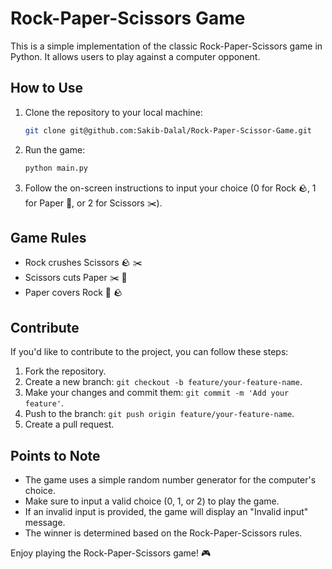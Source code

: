 # Rock-Paper-Scissors Game

This is a simple implementation of the classic Rock-Paper-Scissors game in Python. It allows users to play against a computer opponent.

## How to Use

1. Clone the repository to your local machine:
    ```bash
    git clone git@github.com:Sakib-Dalal/Rock-Paper-Scissor-Game.git
    ```

2. Run the game:
    ```bash
    python main.py
    ```

3. Follow the on-screen instructions to input your choice (0 for Rock 🪨, 1 for Paper 📄, or 2 for Scissors ✂️).

## Game Rules

- Rock crushes Scissors 🪨 ✂️
- Scissors cuts Paper ✂️ 📄
- Paper covers Rock 📄 🪨

## Contribute

If you'd like to contribute to the project, you can follow these steps:

1. Fork the repository.
2. Create a new branch: `git checkout -b feature/your-feature-name`.
3. Make your changes and commit them: `git commit -m 'Add your feature'`.
4. Push to the branch: `git push origin feature/your-feature-name`.
5. Create a pull request.

## Points to Note

- The game uses a simple random number generator for the computer's choice.
- Make sure to input a valid choice (0, 1, or 2) to play the game.
- If an invalid input is provided, the game will display an "Invalid input" message.
- The winner is determined based on the Rock-Paper-Scissors rules.

Enjoy playing the Rock-Paper-Scissors game! 🎮
